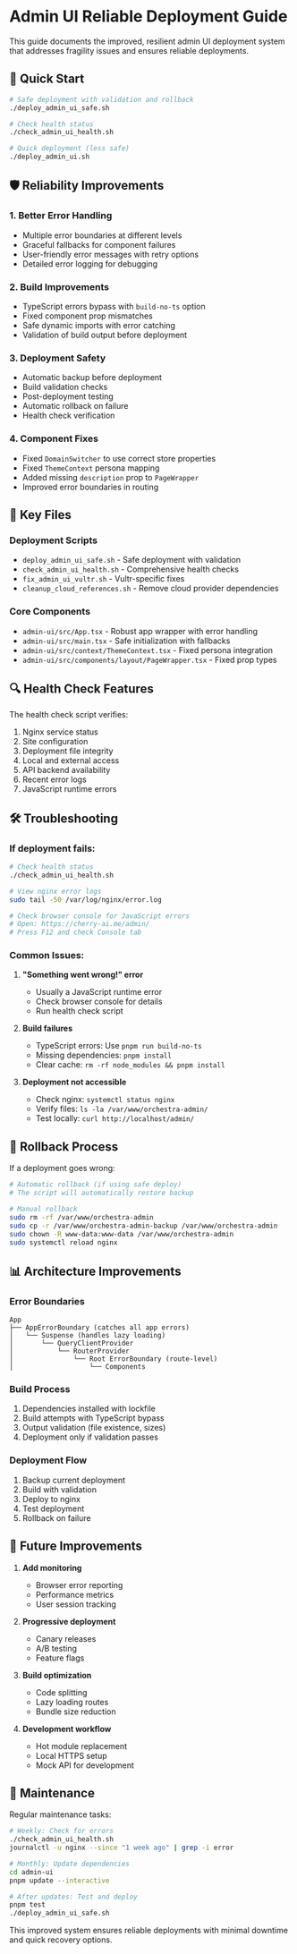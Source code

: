 # Admin UI Reliable Deployment Guide

This guide documents the improved, resilient admin UI deployment system that addresses fragility issues and ensures reliable deployments.

## 🚀 Quick Start

```bash
# Safe deployment with validation and rollback
./deploy_admin_ui_safe.sh

# Check health status
./check_admin_ui_health.sh

# Quick deployment (less safe)
./deploy_admin_ui.sh
```

## 🛡️ Reliability Improvements

### 1. **Better Error Handling**
- Multiple error boundaries at different levels
- Graceful fallbacks for component failures
- User-friendly error messages with retry options
- Detailed error logging for debugging

### 2. **Build Improvements**
- TypeScript errors bypass with `build-no-ts` option
- Fixed component prop mismatches
- Safe dynamic imports with error catching
- Validation of build output before deployment

### 3. **Deployment Safety**
- Automatic backup before deployment
- Build validation checks
- Post-deployment testing
- Automatic rollback on failure
- Health check verification

### 4. **Component Fixes**
- Fixed `DomainSwitcher` to use correct store properties
- Fixed `ThemeContext` persona mapping
- Added missing `description` prop to `PageWrapper`
- Improved error boundaries in routing

## 📁 Key Files

### Deployment Scripts
- `deploy_admin_ui_safe.sh` - Safe deployment with validation
- `check_admin_ui_health.sh` - Comprehensive health checks
- `fix_admin_ui_vultr.sh` - Vultr-specific fixes
- `cleanup_cloud_references.sh` - Remove cloud provider dependencies

### Core Components
- `admin-ui/src/App.tsx` - Robust app wrapper with error handling
- `admin-ui/src/main.tsx` - Safe initialization with fallbacks
- `admin-ui/src/context/ThemeContext.tsx` - Fixed persona integration
- `admin-ui/src/components/layout/PageWrapper.tsx` - Fixed prop types

## 🔍 Health Check Features

The health check script verifies:
1. Nginx service status
2. Site configuration
3. Deployment file integrity
4. Local and external access
5. API backend availability
6. Recent error logs
7. JavaScript runtime errors

## 🛠️ Troubleshooting

### If deployment fails:
```bash
# Check health status
./check_admin_ui_health.sh

# View nginx error logs
sudo tail -50 /var/log/nginx/error.log

# Check browser console for JavaScript errors
# Open: https://cherry-ai.me/admin/
# Press F12 and check Console tab
```

### Common Issues:

1. **"Something went wrong!" error**
   - Usually a JavaScript runtime error
   - Check browser console for details
   - Run health check script

2. **Build failures**
   - TypeScript errors: Use `pnpm run build-no-ts`
   - Missing dependencies: `pnpm install`
   - Clear cache: `rm -rf node_modules && pnpm install`

3. **Deployment not accessible**
   - Check nginx: `systemctl status nginx`
   - Verify files: `ls -la /var/www/orchestra-admin/`
   - Test locally: `curl http://localhost/admin/`

## 🔄 Rollback Process

If a deployment goes wrong:

```bash
# Automatic rollback (if using safe deploy)
# The script will automatically restore backup

# Manual rollback
sudo rm -rf /var/www/orchestra-admin
sudo cp -r /var/www/orchestra-admin-backup /var/www/orchestra-admin
sudo chown -R www-data:www-data /var/www/orchestra-admin
sudo systemctl reload nginx
```

## 📊 Architecture Improvements

### Error Boundaries
```
App
├── AppErrorBoundary (catches all app errors)
│   └── Suspense (handles lazy loading)
│       └── QueryClientProvider
│           └── RouterProvider
│               └── Root ErrorBoundary (route-level)
│                   └── Components
```

### Build Process
1. Dependencies installed with lockfile
2. Build attempts with TypeScript bypass
3. Output validation (file existence, sizes)
4. Deployment only if validation passes

### Deployment Flow
1. Backup current deployment
2. Build with validation
3. Deploy to nginx
4. Test deployment
5. Rollback on failure

## 🎯 Future Improvements

1. **Add monitoring**
   - Browser error reporting
   - Performance metrics
   - User session tracking

2. **Progressive deployment**
   - Canary releases
   - A/B testing
   - Feature flags

3. **Build optimization**
   - Code splitting
   - Lazy loading routes
   - Bundle size reduction

4. **Development workflow**
   - Hot module replacement
   - Local HTTPS setup
   - Mock API for development

## 📝 Maintenance

Regular maintenance tasks:

```bash
# Weekly: Check for errors
./check_admin_ui_health.sh
journalctl -u nginx --since "1 week ago" | grep -i error

# Monthly: Update dependencies
cd admin-ui
pnpm update --interactive

# After updates: Test and deploy
pnpm test
./deploy_admin_ui_safe.sh
```

This improved system ensures reliable deployments with minimal downtime and quick recovery options. 
